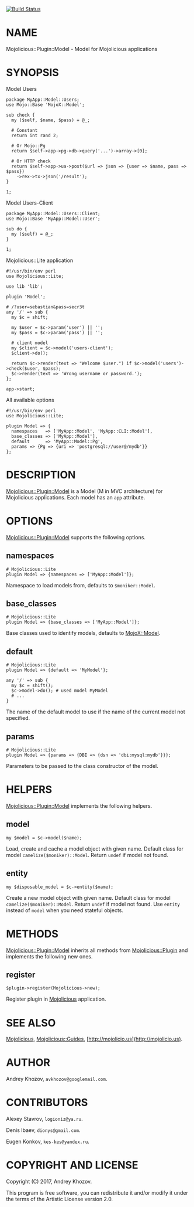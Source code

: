 [![Build Status](https://travis-ci.org/avkhozov/Mojolicious-Plugin-Model.svg?branch=master)](https://travis-ci.org/avkhozov/Mojolicious-Plugin-Model)
# NAME

Mojolicious::Plugin::Model - Model for Mojolicious applications

# SYNOPSIS

Model Users

    package MyApp::Model::Users;
    use Mojo::Base 'MojoX::Model';

    sub check {
      my ($self, $name, $pass) = @_;

      # Constant
      return int rand 2;

      # Or Mojo::Pg
      return $self->app->pg->db->query('...')->array->[0];

      # Or HTTP check
      return $self->app->ua->post($url => json => {user => $name, pass => $pass})
        ->rex->tx->json('/result');
    }

    1;

Model Users-Client

    package MyApp::Model::Users::Client;
    use Mojo::Base 'MyApp::Model::User';

    sub do {
      my ($self) = @_;
    }

    1;

Mojolicious::Lite application

    #!/usr/bin/env perl
    use Mojolicious::Lite;

    use lib 'lib';

    plugin 'Model';

    # /?user=sebastian&pass=secr3t
    any '/' => sub {
      my $c = shift;

      my $user = $c->param('user') || '';
      my $pass = $c->param('pass') || '';

      # client model
      my $client = $c->model('users-client');
      $client->do();

      return $c->render(text => "Welcome $user.") if $c->model('users')->check($user, $pass);
      $c->render(text => 'Wrong username or password.');
    };

    app->start;

All available options

    #!/usr/bin/env perl
    use Mojolicious::Lite;

    plugin Model => {
      namespaces   => ['MyApp::Model', 'MyApp::CLI::Model'],
      base_classes => ['MyApp::Model'],
      default      => 'MyApp::Model::Pg',
      params => {Pg => {uri => 'postgresql://user@/mydb'}}
    };

# DESCRIPTION

[Mojolicious::Plugin::Model](https://metacpan.org/pod/Mojolicious::Plugin::Model) is a Model (M in MVC architecture) for Mojolicious applications. Each
model has an `app` attribute.

# OPTIONS

[Mojolicious::Plugin::Model](https://metacpan.org/pod/Mojolicious::Plugin::Model) supports the following options.

## namespaces

    # Mojolicious::Lite
    plugin Model => {namespaces => ['MyApp::Model']};

Namespace to load models from, defaults to `$moniker::Model`.

## base\_classes

    # Mojolicious::Lite
    plugin Model => {base_classes => ['MyApp::Model']};

Base classes used to identify models, defaults to [MojoX::Model](https://metacpan.org/pod/MojoX::Model).

## default

    # Mojolicious::Lite
    plugin Model => {default => 'MyModel'};

    any '/' => sub {
      my $c = shift();
      $c->model->do(); # used model MyModel
      # ...
    }

The name of the default model to use if the name of the current model not
specified.

## params

    # Mojolicious::Lite
    plugin Model => {params => {DBI => {dsn => 'dbi:mysql:mydb'}}};

Parameters to be passed to the class constructor of the model.

# HELPERS

[Mojolicious::Plugin::Model](https://metacpan.org/pod/Mojolicious::Plugin::Model) implements the following helpers.

## model

    my $model = $c->model($name);

Load, create and cache a model object with given name. Default class for
model `camelize($moniker)::Model`. Return `undef` if model not found.

## entity

    my $disposable_model = $c->entity($name);

Create a new model object with given name. Default class for
model `camelize($moniker)::Model`. Return `undef` if model not found.
Use `entity` instead of `model` when you need stateful objects.

# METHODS

[Mojolicious::Plugin::Model](https://metacpan.org/pod/Mojolicious::Plugin::Model) inherits all methods from
[Mojolicious::Plugin](https://metacpan.org/pod/Mojolicious::Plugin) and implements the following new ones.

## register

    $plugin->register(Mojolicious->new);

Register plugin in [Mojolicious](https://metacpan.org/pod/Mojolicious) application.

# SEE ALSO

[Mojolicious](https://metacpan.org/pod/Mojolicious), [Mojolicious::Guides](https://metacpan.org/pod/Mojolicious::Guides), [http://mojolicio.us](http://mojolicio.us).

# AUTHOR

Andrey Khozov, `avkhozov@googlemail.com`.

# CONTRIBUTORS

Alexey Stavrov, `logioniz@ya.ru`.

Denis Ibaev, `dionys@gmail.com`.

Eugen Konkov, `kes-kes@yandex.ru`.

# COPYRIGHT AND LICENSE

Copyright (C) 2017, Andrey Khozov.

This program is free software, you can redistribute it and/or modify it under
the terms of the Artistic License version 2.0.
